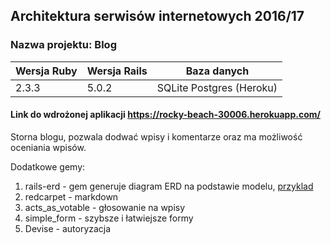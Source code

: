 ## Architektura serwisów internetowych 2016/17
### Nazwa projektu: Blog 


| Wersja Ruby   | Wersja Rails   | Baza danych |
|------------|---------|-------------|
|    2.3.3   |  5.0.2 | SQLite Postgres (Heroku) |

#### Link do wdrożonej aplikacji https://rocky-beach-30006.herokuapp.com/

Storna blogu, pozwala dodwać wpisy i komentarze oraz  ma możliwość oceniania wpisów.

Dodatkowe gemy: 
1. rails-erd - gem generuje diagram ERD na podstawie modelu, [przyklad](erd.pdf)
2. redcarpet - markdown
3. acts_as_votable - głosowanie na wpisy
4. simple_form - szybsze i łatwiejsze formy
5. Devise - autoryzacja
